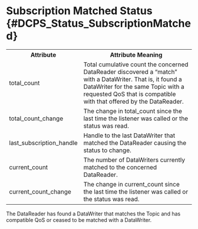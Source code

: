 Subscription Matched Status              {#DCPS_Status_SubscriptionMatched}
===========================


<table>
    <tr>
        <th>Attribute</th>
        <th>Attribute Meaning</th>
    </tr>
    <tr>
        <td>total_count</td>
        <td>Total cumulative count the concerned DataReader discovered a
            “match” with a DataWriter. That is, it found a DataWriter for the
            same Topic with a requested QoS that is compatible with that offered
            by the DataReader.</td>
    </tr>
    <tr>
        <td>total_count_change</td>
        <td>The change in total_count since the last time the listener was called or
            the status was read.</td>
    </tr>
    <tr>
        <td>last_subscription_handle</td>
        <td>Handle to the last DataWriter that matched the DataReader causing the
            status to change.</td>
    </tr>
     <tr>
        <td>current_count</td>
        <td>The number of DataWriters currently matched to the concerned
            DataReader.</td>
     </tr>
     <tr>
        <td>current_count_change</td>
        <td>The change in current_count since the last time the listener was called
            or the status was read.</td>
     </tr>
</table>

The DataReader has found a DataWriter that matches the Topic and has compatible QoS or
ceased to be matched with a DataWriter.
